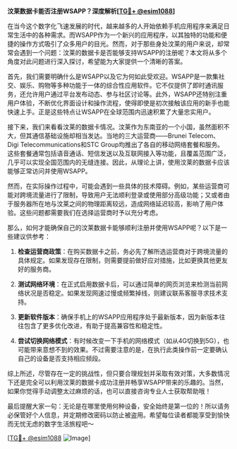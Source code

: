 **汶莱数据卡能否注册WSAPP？深度解析[[TG💪+ @esim1088](https://t.me/s/esim1088)]**

在当今这个数字化飞速发展的时代，越来越多的人开始依赖手机应用程序来满足日常生活中的各种需求。而WSAPP作为一个新兴的应用程序，以其独特的功能和便捷的操作方式吸引了众多用户的目光。然而，对于那些身处汶莱的用户来说，却常常会遇到一个问题：汶莱的数据卡是否能够支持WSAPP的注册呢？本文将从多个角度对此问题进行深入探讨，希望能为大家提供一个清晰的答案。

首先，我们需要明确什么是WSAPP以及它为何如此受欢迎。WSAPP是一款集社交、娱乐、购物等多种功能于一体的综合性应用软件。它不仅提供了即时通讯服务，还允许用户通过平台发布动态、参与社区讨论等。此外，WSAPP还特别注重用户体验，不断优化界面设计和操作流程，使得即使是初次接触该应用的新手也能快速上手。正是这些特点让WSAPP在全球范围内迅速积累了大量忠实用户。

接下来，我们来看看汶莱的数据卡情况。汶莱作为东南亚的一个小国，虽然面积不大，但其通信基础设施却相当发达。当地的三大运营商——Brunei Telecom、Digi Telecommunications和STC Group均推出了各自的移动网络套餐和服务。这些套餐通常包括语音通话、短信发送以及互联网接入等功能，且覆盖范围广泛，几乎可以实现全国范围内的无缝连接。因此，从理论上讲，使用汶莱的数据卡应该能够正常访问并使用WSAPP。

然而，在实际操作过程中，可能会遇到一些具体的技术障碍。例如，某些运营商可能对跨境流量进行了限制，导致用户无法顺利登录或使用部分高级功能；又或者由于服务器所在地与汶莱之间的物理距离较远，造成网络延迟较高，影响了用户体验。这些问题都需要我们在选择运营商时予以充分考虑。

那么，如何才能确保自己的汶莱数据卡能够顺利注册并使用WSAPP呢？以下是一些建议供参考：

1. **检查运营商政策**：在购买数据卡之前，务必先了解所选运营商对于跨境流量的具体规定。如果发现存在限制，则需要提前做好应对措施，比如更换其他更友好的服务商。
   
2. **测试网络环境**：在正式启用数据卡后，可以通过简单的网页浏览来检测当前网络状况是否稳定。如果发现网速过慢或频繁掉线，则建议联系客服寻求技术支持。

3. **更新软件版本**：确保手机上的WSAPP应用程序处于最新版本，因为新版本往往包含了更多优化改进，有助于提高兼容性和稳定性。

4. **尝试切换网络模式**：有时候改变一下手机的网络模式（如从4G切换到5G），也可能带来意想不到的效果。不过需要注意的是，在执行此类操作前一定要确认自己的设备是否支持相应频段。

综上所述，尽管存在一定的挑战性，但只要合理规划并采取有效对策，大多数情况下还是完全可以利用汶莱的数据卡成功注册并畅享WSAPP带来的乐趣的。当然，如果你觉得手动调整太过麻烦的话，也可以直接咨询专业人士获取帮助哦！

最后提醒大家一句：无论是在哪里使用何种设备，安全始终是第一位的！所以请务必保管好个人信息，并定期修改密码以防止被盗用。希望每位读者都能享受到愉快而无忧无虑的数字生活旅程吧～

[[TG💪+ @esim1088](https://t.me/s/esim1088) ![Image](https://i.postimg.cc/4NQfJmqS/Snipaste-2025-05-13-00-14-12.png)]